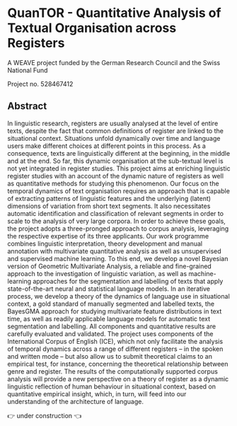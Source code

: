 # QuanTOR - Quantitative Analysis of Textual Organisation across Registers
A WEAVE project funded by the German Research Council and the Swiss National Fund

Project no. 528467412

## Abstract
In linguistic research, registers are usually analysed at the level of entire texts, despite the fact that common definitions of register are linked to the situational context. Situations unfold dynamically over time and language users make different choices at different points in this process. As a consequence, texts are linguistically different at the beginning, in the middle and at the end. So far, this dynamic organisation at the sub-textual level is not yet integrated in register studies. 
This project aims at enriching linguistic register studies with an account of the dynamic nature of registers as well as quantitative methods for studying this phenomenon. Our focus on the temporal dynamics of text organisation requires an approach that is capable of extracting patterns of linguistic features and the underlying (latent) dimensions of variation from short text segments. It also necessitates automatic identification and classification of relevant segments in order to scale to the analysis of very large corpora. 
In order to achieve these goals, the project adopts a three-pronged approach to corpus analysis, leveraging the respective expertise of its three applicants. Our work programme combines linguistic interpretation, theory development and manual annotation with multivariate quantitative analysis as well as unsupervised and supervised machine learning. To this end, we develop a novel Bayesian version of Geometric Multivariate Analysis, a reliable and fine-grained approach to the investigation of linguistic variation, as well as machine-learning approaches for the segmentation and labelling of texts that apply state-of-the-art neural and statistical language models. In an iterative process, we develop a theory of the dynamics of language use in situational context, a gold standard of manually segmented and labelled texts, the BayesGMA approach for studying multivariate feature distributions in text time, as well as readily applicable language models for automatic text segmentation and labelling. All components and quantitative results are carefully evaluated and validated. 
The project uses components of the International Corpus of English (ICE), which not only facilitate the analysis of temporal dynamics across a range of different registers – in the spoken and written mode – but also allow us to submit theoretical claims to an empirical test, for instance, concerning the theoretical relationship between genre and register. The results of the computationally supported corpus analysis will provide a new perspective on a theory of register as a dynamic linguistic reflection of human behaviour in situational context, based on quantitative empirical insight, which, in turn, will feed into our understanding of the architecture of language.

👉 under construction 👈
